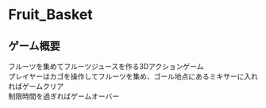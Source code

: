 # Fruit_Basket
## ゲーム概要
フルーツを集めてフルーツジュースを作る3Dアクションゲーム  
プレイヤーはカゴを操作してフルーツを集め、ゴール地点にあるミキサーに入れればゲームクリア  
制限時間を過ぎればゲームオーバー  
